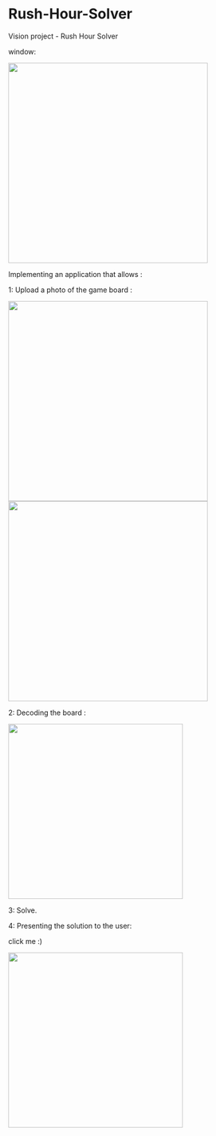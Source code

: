 # Rush-Hour-Solver

Vision project - Rush Hour Solver

window:

 <img src="https://user-images.githubusercontent.com/96941593/221950206-b5f14828-37e6-4ba1-93e1-1cee81c9fe8b.jpg" height="400"  >

Implementing an application that allows :

1: Upload a photo of the game board :

 <img src="https://user-images.githubusercontent.com/96941593/221947118-d31e3165-02ab-423b-8a04-4e73d99cbb5c.jpg" height="400" > <img src="https://user-images.githubusercontent.com/96941593/221947508-f86e6202-7eb3-4d11-85f8-6bc1186b6850.jpg" height="400" >

2: Decoding the board :

   <img src="https://user-images.githubusercontent.com/96941593/221947227-221251d9-05e4-4799-8764-7a11e9c1e494.jpg" width="350" >


3: Solve.

4: Presenting the solution to the user:

click me :)

 <img src="https://user-images.githubusercontent.com/96941593/221949036-265a8a30-9dff-4151-ae63-096e45ed62c5.gif" width="350" >

